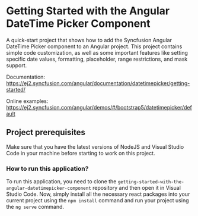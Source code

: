 # Getting Started with the Angular DateTime Picker Component

A quick-start project that shows how to add the Syncfusion Angular DateTime Picker component to an Angular project. This project contains simple code customization, as well as some important features like setting specific date values, formatting, placeholder, range restrictions, and mask support.

Documentation: https://ej2.syncfusion.com/angular/documentation/datetimepicker/getting-started/

Online examples: https://ej2.syncfusion.com/angular/demos/#/bootstrap5/datetimepicker/default

## Project prerequisites

Make sure that you have the latest versions of NodeJS and Visual Studio Code in your machine before starting to work on this project.

### How to run this application?

To run this application, you need to clone the `getting-started-with-the-angular-datetimepicker-component` repository and then open it in Visual Studio Code. Now, simply install all the necessary react packages into your current project using the `npm install` command and run your project using the `ng serve` command.